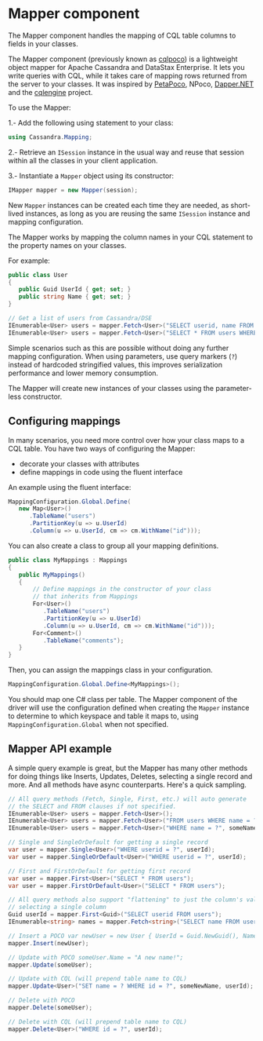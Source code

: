 # Mapper component

The Mapper component handles the mapping of CQL table columns to fields in your classes.

The Mapper component (previously known as [cqlpoco][cqlpoco]) is a lightweight object mapper for Apache Cassandra and DataStax Enterprise. It lets you write queries with CQL, while it takes care of mapping rows returned from the server to your classes. It was inspired by [PetaPoco][petapoco], NPoco, [Dapper.NET][dapper] and the [cqlengine][cqlengine] project.

To use the Mapper:

1.- Add the following using statement to your class:

```csharp
using Cassandra.Mapping;
```

2.- Retrieve an `ISession` instance in the usual way and reuse that session within all the classes in your client application.

3.- Instantiate a `Mapper` object using its constructor:

```csharp
IMapper mapper = new Mapper(session);
```

New `Mapper` instances can be created each time they are needed, as short-lived instances, as long as you are reusing the same `ISession` instance and mapping configuration.

The Mapper works by mapping the column names in your CQL statement to the property names on your classes.

For example:

```csharp
public class User
{
   public Guid UserId { get; set; }
   public string Name { get; set; }
}

// Get a list of users from Cassandra/DSE
IEnumerable<User> users = mapper.Fetch<User>("SELECT userid, name FROM users");
IEnumerable<User> users = mapper.Fetch<User>("SELECT * FROM users WHERE name = ?", someName);
```

Simple scenarios such as this are possible without doing any further mapping configuration. When using parameters, use query markers (`?`) instead of hardcoded stringified values, this improves serialization performance and lower memory consumption.

The Mapper will create new instances of your classes using the parameter-less constructor.

## Configuring mappings

In many scenarios, you need more control over how your class maps to a CQL table. You have two ways of configuring the Mapper:

- decorate your classes with attributes
- define mappings in code using the fluent interface

An example using the fluent interface:

```csharp
MappingConfiguration.Global.Define(
   new Map<User>()
      .TableName("users")
      .PartitionKey(u => u.UserId)
      .Column(u => u.UserId, cm => cm.WithName("id")));
```

You can also create a class to group all your mapping definitions.

```csharp
public class MyMappings : Mappings
{
   public MyMappings()
   {
       // Define mappings in the constructor of your class
       // that inherits from Mappings
       For<User>()
          .TableName("users")
          .PartitionKey(u => u.UserId)
          .Column(u => u.UserId, cm => cm.WithName("id")));
       For<Comment>()
          .TableName("comments");
   }
}
```

Then, you can assign the mappings class in your configuration.

```csharp
MappingConfiguration.Global.Define<MyMappings>();
```

You should map one C# class per table. The Mapper component of the driver will use the configuration defined when creating the `Mapper` instance to determine to which keyspace and table it maps to, using `MappingConfiguration.Global` when not specified.

## Mapper API example

A simple query example is great, but the Mapper has many other methods for doing things like Inserts, Updates, Deletes, selecting a single record and more. And all methods have async counterparts. Here's a quick sampling.

```csharp
// All query methods (Fetch, Single, First, etc.) will auto generate
// the SELECT and FROM clauses if not specified.
IEnumerable<User> users = mapper.Fetch<User>();
IEnumerable<User> users = mapper.Fetch<User>("FROM users WHERE name = ?", someName);
IEnumerable<User> users = mapper.Fetch<User>("WHERE name = ?", someName);

// Single and SingleOrDefault for getting a single record
var user = mapper.Single<User>("WHERE userid = ?", userId);
var user = mapper.SingleOrDefault<User>("WHERE userid = ?", userId);

// First and FirstOrDefault for getting first record
var user = mapper.First<User>("SELECT * FROM users");
var user = mapper.FirstOrDefault<User>("SELECT * FROM users");

// All query methods also support "flattening" to just the column's value type when
// selecting a single column 
Guid userId = mapper.First<Guid>("SELECT userid FROM users");
IEnumerable<string> names = mapper.Fetch<string>("SELECT name FROM users");

// Insert a POCO var newUser = new User { UserId = Guid.NewGuid(), Name = "SomeNewUser" };
mapper.Insert(newUser);

// Update with POCO someUser.Name = "A new name!";
mapper.Update(someUser);

// Update with CQL (will prepend table name to CQL)
mapper.Update<User>("SET name = ? WHERE id = ?", someNewName, userId);

// Delete with POCO 
mapper.Delete(someUser);

// Delete with CQL (will prepend table name to CQL)
mapper.Delete<User>("WHERE id = ?", userId);
```

[cqlpoco]: https://github.com/LukeTillman/cqlpoco
[dapper]: https://github.com/StackExchange/dapper-dot-net
[petapoco]: https://github.com/toptensoftware/PetaPoco
[cqlengine]: https://github.com/cqlengine/cqlengine